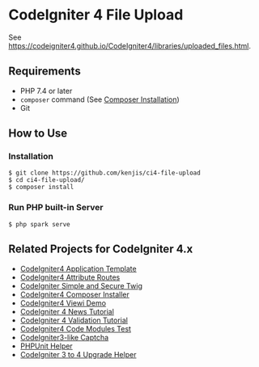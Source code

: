 # CodeIgniter 4 File Upload

See <https://codeigniter4.github.io/CodeIgniter4/libraries/uploaded_files.html>.

## Requirements

- PHP 7.4 or later
- `composer` command (See [Composer Installation](https://getcomposer.org/doc/00-intro.md#installation-linux-unix-macos))
- Git

## How to Use

### Installation

```console
$ git clone https://github.com/kenjis/ci4-file-upload
$ cd ci4-file-upload/
$ composer install
```

### Run PHP built-in Server

```console
$ php spark serve
```

## Related Projects for CodeIgniter 4.x

- [CodeIgniter4 Application Template](https://github.com/kenjis/ci4-app-template)
- [CodeIgniter4 Attribute Routes](https://github.com/kenjis/ci4-attribute-routes)
- [CodeIgniter Simple and Secure Twig](https://github.com/kenjis/codeigniter-ss-twig)
- [CodeIgniter4 Composer Installer](https://github.com/kenjis/ci4-composer-installer)
- [CodeIgniter4 Viewi Demo](https://github.com/kenjis/ci4-viewi-demo)
- [CodeIgniter 4 News Tutorial](https://github.com/kenjis/ci4-news)
- [CodeIgniter 4 Validation Tutorial](https://github.com/kenjis/ci4-validation-tutorial)
- [CodeIgniter4 Code Modules Test](https://github.com/kenjis/ci4-modules-test)
- [CodeIgniter3-like Captcha](https://github.com/kenjis/ci3-like-captcha)
- [PHPUnit Helper](https://github.com/kenjis/phpunit-helper)
- [CodeIgniter 3 to 4 Upgrade Helper](https://github.com/kenjis/ci3-to-4-upgrade-helper)
